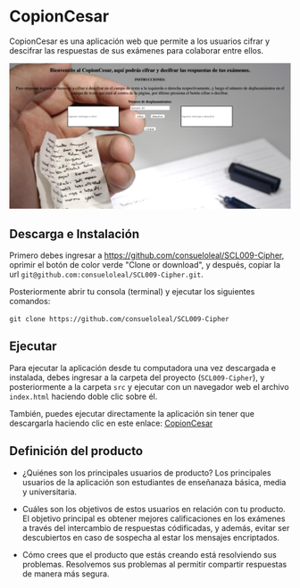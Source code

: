 # CopionCesar 

CopionCesar es una aplicación web que permite a los usuarios cifrar y descifrar las respuestas de sus exámenes para colaborar entre ellos.

![copion-cesar](img/presentacion.png)

## Descarga e Instalación

Primero debes ingresar a https://github.com/consueloleal/SCL009-Cipher, oprimir el botón de color verde "Clone or download", y después, copiar la url `git@github.com:consueloleal/SCL009-Cipher.git`.

Posteriormente abrir tu consola (terminal) y ejecutar los siguientes comandos:

`git clone https://github.com/consueloleal/SCL009-Cipher`

## Ejecutar

Para ejecutar la aplicación desde tu computadora una vez descargada e instalada, debes ingresar a la carpeta del proyecto (`SCL009-Cipher`), y posteriormente a la carpeta `src` y ejecutar con un navegador web el archivo `index.html` haciendo doble clic sobre él.

También, puedes ejecutar directamente la aplicación sin tener que descargarla haciendo clic en este enlace: [CopionCesar](https://consueloleal.github.io/SCL009-Cipher/src/index.html)

## Definición del producto

- ¿Quiénes son los principales usuarios de producto?
Los principales usuarios de la aplicación son estudiantes de enseñanaza básica, media y universitaria.

- Cuáles son los objetivos de estos usuarios en relación con tu producto.
El objetivo principal es obtener mejores calificaciones en los exámenes a través del intercambio de respuestas códificadas, y además, evitar ser descubiertos en caso de sospecha al estar los mensajes encriptados.

- Cómo crees que el producto que estás creando está resolviendo sus problemas.
Resolvemos sus problemas al permitir compartir respuestas de manera más segura.